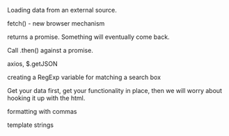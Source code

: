 Loading data from an external source.

fetch() - new browser mechanism

returns a promise. Something will eventually come back.

Call .then() against a promise.

axios, $.getJSON


creating a RegExp variable for matching a search box


Get your data first, get your functionality in place, then we will worry about hooking it up with the html.

formatting with commas

template strings
